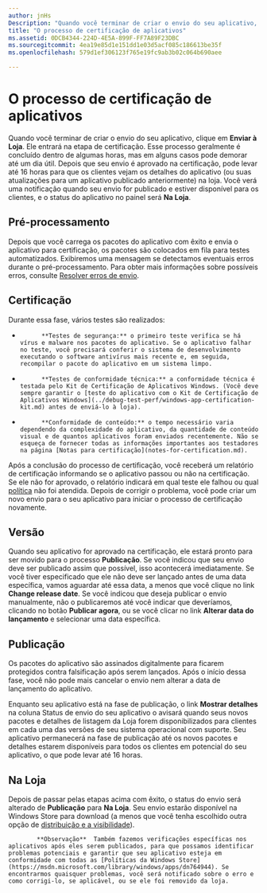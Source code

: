 ```yaml
---
author: jnHs
Description: "Quando você terminar de criar o envio do seu aplicativo, clique em Enviar à Loja. Ele entrará na etapa de certificação."
title: "O processo de certificação de aplicativos"
ms.assetid: 0DCB4344-224D-4E5A-899F-FF7A89F23DBC
ms.sourcegitcommit: 4ea19e85d1e151dd1e03d5acf085c186613be35f
ms.openlocfilehash: 579d1ef306123f765e19fc9ab3b02c064b690aee

---
```


# O processo de certificação de aplicativos


Quando você terminar de criar o envio do seu aplicativo, clique em **Enviar à Loja**. Ele entrará na etapa de certificação. Esse processo geralmente é concluído dentro de algumas horas, mas em alguns casos pode demorar até um dia útil. Depois que seu envio é aprovado na certificação, pode levar até 16 horas para que os clientes vejam os detalhes do aplicativo (ou suas atualizações para um aplicativo publicado anteriormente) na loja. Você verá uma notificação quando seu envio for publicado e estiver disponível para os clientes, e o status do aplicativo no painel será **Na Loja**.

## Pré-processamento

Depois que você carrega os pacotes do aplicativo com êxito e envia o aplicativo para certificação, os pacotes são colocados em fila para testes automatizados. Exibiremos uma mensagem se detectamos eventuais erros durante o pré-processamento. Para obter mais informações sobre possíveis erros, consulte [Resolver erros de envio](resolve-submission-errors.md).

## Certificação

Durante essa fase, vários testes são realizados:

-   
            **Testes de segurança:** o primeiro teste verifica se há vírus e malware nos pacotes do aplicativo. Se o aplicativo falhar no teste, você precisará conferir o sistema de desenvolvimento executando o software antivírus mais recente e, em seguida, recompilar o pacote do aplicativo em um sistema limpo.
-   
            **Testes de conformidade técnica:** a conformidade técnica é testada pelo Kit de Certificação de Aplicativos Windows. (Você deve sempre garantir o [teste do aplicativo com o Kit de Certificação de Aplicativos Windows](../debug-test-perf/windows-app-certification-kit.md) antes de enviá-lo à loja).
-   
            **Conformidade de conteúdo:** o tempo necessário varia dependendo da complexidade do aplicativo, da quantidade de conteúdo visual e de quantos aplicativos foram enviados recentemente. Não se esqueça de fornecer todas as informações importantes aos testadores na página [Notas para certificação](notes-for-certification.md).

Após a conclusão do processo de certificação, você receberá um relatório de certificação informando se o aplicativo passou ou não na certificação. Se ele não for aprovado, o relatório indicará em qual teste ele falhou ou qual [política](https://msdn.microsoft.com/library/windows/apps/dn764944) não foi atendida. Depois de corrigir o problema, você pode criar um novo envio para o seu aplicativo para iniciar o processo de certificação novamente.

## Versão

Quando seu aplicativo for aprovado na certificação, ele estará pronto para ser movido para o processo **Publicação**. Se você indicou que seu envio deve ser publicado assim que possível, isso acontecerá imediatamente. Se você tiver especificado que ele não deve ser lançado antes de uma data específica, vamos aguardar até essa data, a menos que você clique no link **Change release date**. Se você indicou que deseja publicar o envio manualmente, não o publicaremos até você indicar que deveríamos, clicando no botão **Publicar agora**, ou se você clicar no link **Alterar data do lançamento** e selecionar uma data específica.

## Publicação

Os pacotes do aplicativo são assinados digitalmente para ficarem protegidos contra falsificação após serem lançados. Após o início dessa fase, você não pode mais cancelar o envio nem alterar a data de lançamento do aplicativo.

Enquanto seu aplicativo está na fase de publicação, o link **Mostrar detalhes** na coluna Status de envio do seu aplicativo o avisará quando seus novos pacotes e detalhes de listagem da Loja forem disponibilizados para clientes em cada uma das versões de seu sistema operacional com suporte. Seu aplicativo permanecerá na fase de publicação até os novos pacotes e detalhes estarem disponíveis para todos os clientes em potencial do seu aplicativo, o que pode levar até 16 horas. 

## Na Loja 

Depois de passar pelas etapas acima com êxito, o status do envio será alterado de **Publicação** para **Na Loja**. Seu envio estarão disponível na Windows Store para download (a menos que você tenha escolhido outra opção de [distribuição e a visibilidade](set-app-pricing-and-availability.md#distribution-and-visibility)). 


            **Observação**  Também fazemos verificações específicas nos aplicativos após eles serem publicados, para que possamos identificar problemas potenciais e garantir que seu aplicativo esteja em conformidade com todas as [Políticas da Windows Store](https://msdn.microsoft.com/library/windows/apps/dn764944). Se encontrarmos quaisquer problemas, você será notificado sobre o erro e como corrigi-lo, se aplicável, ou se ele foi removido da loja.

 

 

 







<!--HONumber=Jun16_HO5-->


